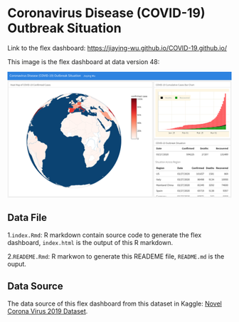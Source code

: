 
Coronavirus Disease (COVID-19) Outbreak Situation
=================================================

Link to the flex dashboard: <https://jiaying-wu.github.io/COVID-19.github.io/>

This image is the flex dashboard at data version 48:

![](image/COVID19_flexdashboard_initial_version.png)

Data File
---------

1.`index.Rmd`: R markdown contain source code to generate the flex dashboard, `index.html` is the output of this R markdown.

2.`READEME.Rmd`: R markwon to generate this READEME file, `README.md` is the ouput.

Data Source
-----------

The data source of this flex dashboard from this dataset in Kaggle: [Novel Corona Virus 2019 Dataset](https://www.kaggle.com/sudalairajkumar/novel-corona-virus-2019-dataset).
